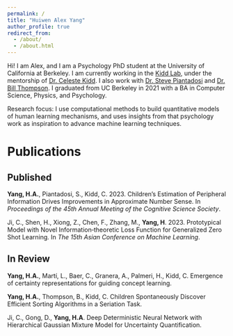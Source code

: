 ```yaml
---
permalink: /
title: "Huiwen Alex Yang"
author_profile: true
redirect_from: 
  - /about/
  - /about.html
---
```


Hi! I am Alex, and I am a Psychology PhD student at the University of California at Berkeley. I am currently working in the [Kidd Lab](https://www.kiddlab.com/), under the mentorship of [Dr. Celeste Kidd](https://psychology.berkeley.edu/people/celeste-kidd). I also work with [Dr. Steve Piantadosi](http://colala.berkeley.edu/people/piantadosi/) and [Dr. Bill Thompson](https://billdthompson.github.io/). I graduated from UC Berkeley in 2021 with a BA in Computer Science, Physics, and Psychology.

Research focus: I use computational methods to build quantitative models of human learning mechanisms, and uses insights from that psychology work as inspiration to advance machine learning techniques.

# Publications
## Published

**Yang, H.A.**, Piantadosi, S., Kidd, C. 2023. Children’s Estimation of Peripheral Information Drives Improvements in Approximate Number Sense. In *Proceedings of the 45th Annual Meeting of the Cognitive Science Society*.

Ji, C., Shen, H., Xiong, Z., Chen, F., Zhang, M., **Yang, H**. 2023. Prototypical Model with Novel Information‑theoretic Loss Function for Generalized Zero Shot Learning. In *The 15th Asian Conference on Machine Learning*.

## In Review

**Yang, H.A.**, Martí, L., Baer, C., Granera, A., Palmeri, H., Kidd, C. Emergence of certainty representations for guiding concept learning.

**Yang, H.A.**, Thompson, B., Kidd, C. Children Spontaneously Discover Efficient Sorting Algorithms in a Seriation Task.

Ji, C., Gong, D., **Yang, H.A**. Deep Deterministic Neural Network with Hierarchical Gaussian Mixture Model for Uncertainty Quantification.